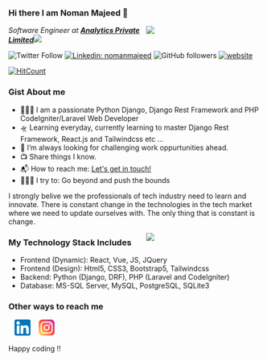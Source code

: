 ### Hi there I am Noman Majeed 👋

<img align='right' src="https://media.giphy.com/media/p4NLw3I4U0idi/giphy.gif" width="230">
<p><em>Software Engineer at <a href="#"><strong>Analytics Private Limited</strong></a><img src="https://media.giphy.com/media/WUlplcMpOCEmTGBtBW/giphy.gif" width="30"> 
</em></p>

![Twitter Follow](https://img.shields.io/twitter/follow/nomanmajeed986?label=Follow)
[![Linkedin: nomanmajeed](https://img.shields.io/badge/-noman-blue?style=flat-square&logo=Linkedin&logoColor=white&link=https://www.linkedin.com/in/nomanmajeed986/)](https://www.linkedin.com/in/nomanmajeed986/)
![GitHub followers](https://img.shields.io/github/followers/nomanmajeed?label=Follow&style=social)
[![website](https://img.shields.io/badge/Website-46a2f1.svg?&style=flat-square&logo=Google-Chrome&logoColor=white&link=https://https://nomanmajeed.github.io/)](https://nomanmajeed.github.io/)

[![HitCount](http://hits.dwyl.com/nomanmajeed/nomanmajeed.svg)](http://hits.dwyl.com/nomanmajeed/nomanmajeed)


### Gist About me

- 👨🏻‍💻 I am a passionate Python Django, Django Rest Framework and PHP CodeIgniter/Laravel Web Developer
- 🛸 Learning everyday, currently learning to master Django Rest Framework, React.js and Tailwindcss etc ...
- 🌋 I’m always looking for challenging work oppurtunities ahead.
- 📺 Share things I know.
- 📬 How to reach me: <a href="mailto:nomanmajeed986@gmail.com">Let's get in touch!</a>
- 🧗🏾‍♀️ I try to: Go beyond and push the bounds

I strongly belive we the professionals of tech industry need to learn and innovate. There is constant change in the technologies in the tech market where we need to update ourselves with. The only thing that is constant is change. 

<img align='right' src="https://media.giphy.com/media/26n7b7PjSOZJwVCmY/giphy.gif" width="230">

### My Technology Stack Includes
 - Frontend (Dynamic): React, Vue, JS, JQuery
 - Frontend (Design): Html5, CSS3, Bootstrap5, Tailwindcss
 - Backend: Python (Django, DRF), PHP (Laravel and CodeIgniter)
 - Database: MS-SQL Server, MySQL, PostgreSQL, SQLite3
 
### Other ways to reach me
&nbsp;&nbsp; [![LinkedIn](https://raw.githubusercontent.com/nomanmajeed/nomanmajeed/master/linkedin-icon.png)](https://www.linkedin.com/in/nomanmajeed986/) &nbsp;&nbsp; [![Instagram](https://raw.githubusercontent.com/nomanmajeed/nomanmajeed/master/instagram-icon.png)](https://www.instagram.com/numanmalik717/)

Happy coding !!
